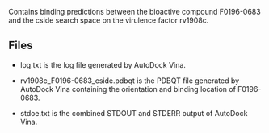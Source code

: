 Contains binding predictions between the bioactive compound F0196-0683 and the cside search space on the virulence factor rv1908c.

## Files

- log.txt is the log file generated by AutoDock Vina.

- rv1908c_F0196-0683_cside.pdbqt is the PDBQT file generated by AutoDock Vina containing the orientation and binding location of F0196-0683.

- stdoe.txt is the combined STDOUT and STDERR output of AutoDock Vina.

